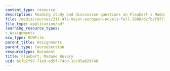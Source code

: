 ```yaml
---
content_type: resource
description: Reading study and discussion questions on Flaubert's Madame Bovary.
file: /media/courses/21l-472-major-european-novels-fall-2008/6cfb2f9771e9ed5f74cd1cc95a829748_flaubert.pdf
file_type: application/pdf
learning_resource_types:
- Assignments
ocw_type: OCWFile
parent_title: Assignments
parent_type: CourseSection
resourcetype: Document
title: Flaubert, Madame Bovary
uid: 6cfb2f97-71e9-ed5f-74cd-1cc95a829748
---
```

